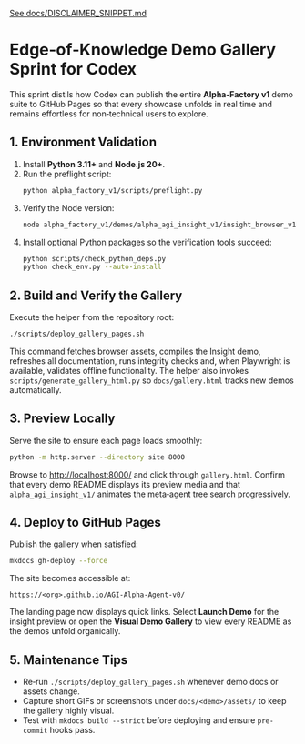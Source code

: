 [See docs/DISCLAIMER_SNIPPET.md](../docs/DISCLAIMER_SNIPPET.md)

# Edge‑of‑Knowledge Demo Gallery Sprint for Codex

This sprint distils how Codex can publish the entire **Alpha‑Factory v1** demo suite to GitHub Pages so that every showcase unfolds in real time and remains effortless for non‑technical users to explore.

## 1. Environment Validation
1. Install **Python 3.11+** and **Node.js 20+**.
2. Run the preflight script:
   ```bash
   python alpha_factory_v1/scripts/preflight.py
   ```
3. Verify the Node version:
   ```bash
   node alpha_factory_v1/demos/alpha_agi_insight_v1/insight_browser_v1/build/version_check.js
   ```
4. Install optional Python packages so the verification tools succeed:
   ```bash
   python scripts/check_python_deps.py
   python check_env.py --auto-install
   ```

## 2. Build and Verify the Gallery
Execute the helper from the repository root:
```bash
./scripts/deploy_gallery_pages.sh
```
This command fetches browser assets, compiles the Insight demo, refreshes all documentation, runs integrity checks and, when Playwright is available, validates offline functionality.
The helper also invokes `scripts/generate_gallery_html.py` so `docs/gallery.html`
tracks new demos automatically.

## 3. Preview Locally
Serve the site to ensure each page loads smoothly:
```bash
python -m http.server --directory site 8000
```
Browse to <http://localhost:8000/> and click through `gallery.html`. Confirm that every demo README displays its preview media and that `alpha_agi_insight_v1/` animates the meta‑agent tree search progressively.

## 4. Deploy to GitHub Pages
Publish the gallery when satisfied:
```bash
mkdocs gh-deploy --force
```
The site becomes accessible at:
```
https://<org>.github.io/AGI-Alpha-Agent-v0/
```
The landing page now displays quick links. Select **Launch Demo** for the insight preview or open the **Visual Demo Gallery** to view every README as the demos unfold organically.

## 5. Maintenance Tips
- Re‑run `./scripts/deploy_gallery_pages.sh` whenever demo docs or assets change.
- Capture short GIFs or screenshots under `docs/<demo>/assets/` to keep the gallery highly visual.
- Test with `mkdocs build --strict` before deploying and ensure `pre-commit` hooks pass.
